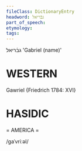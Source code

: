 ```yaml
---
fileClass: DictionaryEntry
headword: גבֿריאל
part_of_speech: 
etymology: 
tags: 
---
```

גבֿריאל
'Gabriel (name)'

WESTERN
========

Gawriel {Friedrich 1784: XVI}

HASIDIC
=======
= AMERICA = 

/gaˈvriːəl/